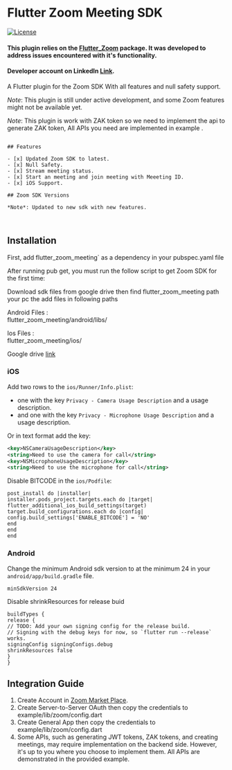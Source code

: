 

# Flutter Zoom Meeting SDK


[![License](https://img.shields.io/badge/License-Apache%202.0-blue.svg)](https://opensource.org/licenses/Apache-2.0)

#### This plugin relies on the [Flutter_Zoom](https://pub.dev/packages/flutter_zoom_sdk) package. It was developed to address issues encountered with it's functionality.


#### Developer account on LinkedIn [Link](https://www.linkedin.com/in/zoualfkar-haydar).


A Flutter plugin for the Zoom SDK With all features and null safety support.

*Note*: This plugin is still under active development, and some Zoom features might not be available yet.

*Note*: This plugin is work with ZAK token so we need to implement the api to generate ZAK token, All APIs you need are implemented in example .
```  
  
## Features  
  
- [x] Updated Zoom SDK to latest.  
- [x] Null Safety.  
- [x] Stream meeting status.  
- [x] Start an meeting and join meeting with Meeeting ID.  
- [x] iOS Support.  
  
## Zoom SDK Versions  
  
*Note*: Updated to new sdk with new features.  
  
  
```  

## Installation

First, add flutter_zoom_meeting` as a dependency in your pubspec.yaml file

After running pub get, you must run the follow script to get Zoom SDK for the first time:

Download sdk files from google drive then find flutter_zoom_meeting path your pc the add files in following paths

Android Files :  
flutter_zoom_meeting/android/libs/

Ios Files :  
flutter_zoom_meeting/ios/

Google drive [link](https://drive.google.com/file/d/1q0XT-8srCQcBfCHgKK80VsmLd8mSs1_d/view?usp=drivesdk)


### iOS
Add two rows to the `ios/Runner/Info.plist`:

- one with the key `Privacy - Camera Usage Description` and a usage description.
- and one with the key `Privacy - Microphone Usage Description` and a usage description.

Or in text format add the key:

```xml  
<key>NSCameraUsageDescription</key>  
<string>Need to use the camera for call</string>  
<key>NSMicrophoneUsageDescription</key>  
<string>Need to use the microphone for call</string>  
```  


Disable BITCODE in the `ios/Podfile`:

```  
post_install do |installer|  
installer.pods_project.targets.each do |target|  
flutter_additional_ios_build_settings(target)  
target.build_configurations.each do |config|  
config.build_settings['ENABLE_BITCODE'] = 'NO'  
end  
end  
end  
```  

### Android

Change the minimum Android sdk version to at the minimum 24 in your `android/app/build.gradle` file.

```  
minSdkVersion 24  
```  


Disable shrinkResources for release buid
```  
buildTypes {  
release {  
// TODO: Add your own signing config for the release build.  
// Signing with the debug keys for now, so `flutter run --release` works.  
signingConfig signingConfigs.debug  
shrinkResources false  
}  
}  
```  


## Integration Guide


1. Create Account in [Zoom Market Place](https://marketplace.zoom.us).
2. Create Server-to-Server OAuth then copy the credentials to example/lib/zoom/config.dart
3. Create General App then copy the credentials to example/lib/zoom/config.dart
4. Some APIs, such as generating JWT tokens, ZAK tokens, and creating meetings, may require implementation on the backend side. However, it's up to you where you choose to implement them. All APIs are demonstrated in the provided example.